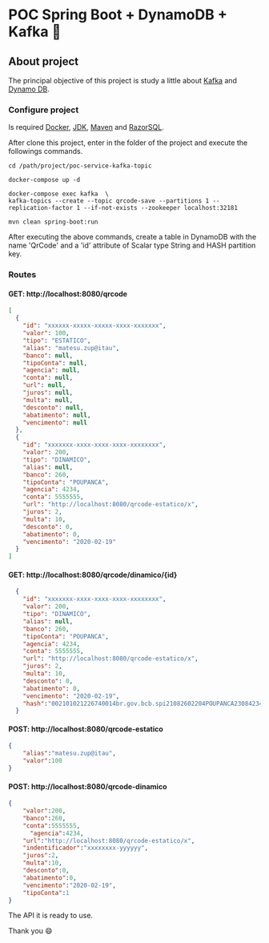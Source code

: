 # POC Spring Boot + DynamoDB +  Kafka :money_with_wings:

## About project

The principal objective of this project is study a little about <a href="https://kafka.apache.org/" target="_blank" >Kafka</a> and <a href="https://aws.amazon.com/pt/dynamodb/" target="_blank" >Dynamo DB</a>.

### Configure project

Is required <a href="https://docs.docker.com/docker-for-windows/install/" target="_blank" >Docker</a>, <a href="https://www.oracle.com/technetwork/java/javase/downloads/jdk8-downloads-2133151.html" target="_blank" >JDK</a>, <a href="https://maven.apache.org/" target="_blank" >Maven</a> and <a href="https://razorsql.com/" target="_blank" >RazorSQL</a>.


After clone this project, enter in the folder of the project and execute the followings commands.

```
cd /path/project/poc-service-kafka-topic

docker-compose up -d

docker-compose exec kafka  \
kafka-topics --create --topic qrcode-save --partitions 1 --replication-factor 1 --if-not-exists --zookeeper localhost:32181

mvn clean spring-boot:run

```

After executing the above commands, create a table in DynamoDB with the name 'QrCode' and a 'id' attribute of Scalar type String and HASH partition key.

### Routes

#### GET: http://localhost:8080/qrcode

```json
[
  {
    "id": "xxxxxx-xxxxx-xxxxx-xxxx-xxxxxxx",
    "valor": 100,
    "tipo": "ESTATICO",
    "alias": "matesu.zup@itau",
    "banco": null,
    "tipoConta": null,
    "agencia": null,
    "conta": null,
    "url": null,
    "juros": null,
    "multa": null,
    "desconto": null,
    "abatimento": null,
    "vencimento": null
  },
  {
    "id": "xxxxxxx-xxxx-xxxx-xxxx-xxxxxxxx",
    "valor": 200,
    "tipo": "DINAMICO",
    "alias": null,
    "banco": 260,
    "tipoConta": "POUPANCA",
    "agencia": 4234,
    "conta": 5555555,
    "url": "http://localhost:8080/qrcode-estatico/x",
    "juros": 2,
    "multa": 10,
    "desconto": 0,
    "abatimento": 0,
    "vencimento": "2020-02-19"
  }
]
```

#### GET: http://localhost:8080/qrcode/dinamico/{id}

```json
  {
    "id": "xxxxxxx-xxxx-xxxx-xxxx-xxxxxxxx",
    "valor": 200,
    "tipo": "DINAMICO",
    "alias": null,
    "banco": 260,
    "tipoConta": "POUPANCA",
    "agencia": 4234,
    "conta": 5555555,
    "url": "http://localhost:8080/qrcode-estatico/x",
    "juros": 2,
    "multa": 10,
    "desconto": 0,
    "abatimento": 0,
    "vencimento": "2020-02-19",
    "hash":"002101021226740014br.gov.bcb.spi21082602204POUPANCA230842342420555555552040530398654064005802BR5913FULANO DE TAL6008BRASILIA62190515RP12345678-201980720014br.gov.bcb.spi2550http://localhost:8080/qrcode/dinamico/calculo/f23f471b-effd-4291-8dfb-0a9a56c22589630434D1"
  }
```

#### POST: http://localhost:8080/qrcode-estatico

```json
{
	"alias":"matesu.zup@itau",
	"valor":100
}
```

#### POST: http://localhost:8080/qrcode-dinamico

```json
{
    "valor":200,
    "banco":260,
    "conta":5555555,
	  "agencia":4234,
    "url":"http://localhost:8080/qrcode-estatico/x",
    "indentificador":"xxxxxxxx-yyyyyy",
    "juros":2,
    "multa":10,
    "desconto":0,
    "abatimento":0,
    "vencimento":"2020-02-19",
    "tipoConta":1
}
```

The API it is ready to use.

Thank you :smile:
